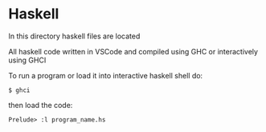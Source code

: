 # Haskell

In this directory haskell files are located

All haskell code written in VSCode and compiled using GHC or interactively using GHCI

To run a program or load it into interactive haskell shell do:
```
$ ghci
```
then load the code:
```
Prelude> :l program_name.hs
```
